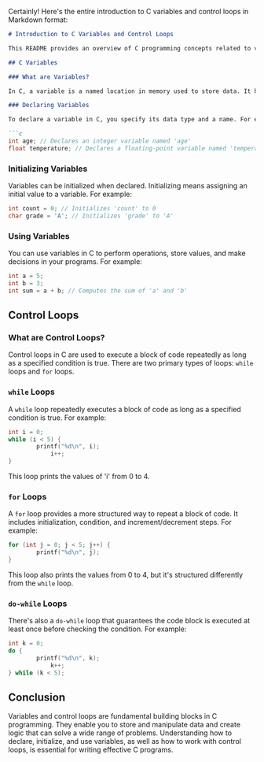 Certainly! Here's the entire introduction to C variables and control loops in Markdown format:

```markdown
# Introduction to C Variables and Control Loops

This README provides an overview of C programming concepts related to variables and control loops. These are fundamental elements in C programming and are used extensively to create logic and perform operations in your programs.

## C Variables

### What are Variables?

In C, a variable is a named location in memory used to store data. It has a data type that defines the type of data it can hold. Variables are essential for storing and manipulating data in a program.

### Declaring Variables

To declare a variable in C, you specify its data type and a name. For example:

```c
int age; // Declares an integer variable named 'age'
float temperature; // Declares a floating-point variable named 'temperature'
```

### Initializing Variables

Variables can be initialized when declared. Initializing means assigning an initial value to a variable. For example:

```c
int count = 0; // Initializes 'count' to 0
char grade = 'A'; // Initializes 'grade' to 'A'
```

### Using Variables

You can use variables in C to perform operations, store values, and make decisions in your programs. For example:

```c
int a = 5;
int b = 3;
int sum = a + b; // Computes the sum of 'a' and 'b'
```

## Control Loops

### What are Control Loops?

Control loops in C are used to execute a block of code repeatedly as long as a specified condition is true. There are two primary types of loops: `while` loops and `for` loops.

### `while` Loops

A `while` loop repeatedly executes a block of code as long as a specified condition is true. For example:

```c
int i = 0;
while (i < 5) {
	    printf("%d\n", i);
		    i++;
}
```

This loop prints the values of 'i' from 0 to 4.

### `for` Loops

A `for` loop provides a more structured way to repeat a block of code. It includes initialization, condition, and increment/decrement steps. For example:

```c
for (int j = 0; j < 5; j++) {
	    printf("%d\n", j);
}
```

This loop also prints the values from 0 to 4, but it's structured differently from the `while` loop.

### `do-while` Loops

There's also a `do-while` loop that guarantees the code block is executed at least once before checking the condition. For example:

```c
int k = 0;
do {
	    printf("%d\n", k);
		    k++;
} while (k < 5);
```

## Conclusion

Variables and control loops are fundamental building blocks in C programming. They enable you to store and manipulate data and create logic that can solve a wide range of problems. Understanding how to declare, initialize, and use variables, as well as how to work with control loops, is essential for writing effective C programs.
